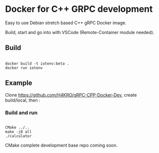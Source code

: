 # Docker for C++ GRPC development

Easy to use Debian stretch based C++ gRPC Docker image.

Build, start and go into with VSCode (Remote-Container module needed).

## Build

<code>
docker build -t iotenv:beta .
docker run iotenv
</code>

## Example

Clone https://github.com/H4KRO/gRPC-CPP-Docker-Dev, create build/local, then :

### Build and run

<code>
CMake ../..
make -j8 all
./calculator
</code>

CMake complete development base repo coming soon.
